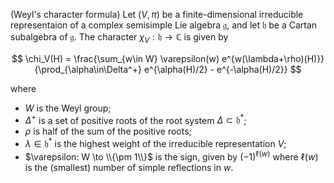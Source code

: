 (Weyl's character formula) Let $(V, \pi)$ be a finite-dimensional irreducible representaion of a complex semisimple Lie algebra $\mathfrak{g}$, and let $\mathfrak{h}$ be a Cartan subalgebra of $\mathfrak{g}$. The character $\chi_V: \mathfrak{h} \to \mathbb{C}$ is given by

$$
\chi_V(H) = \frac{\sum_{w\in W} \varepsilon(w) e^{w(\lambda+\rho)(H)}}{\prod_{\alpha\in\Delta^+} e^{\alpha(H)/2} - e^{-\alpha(H)/2}}
$$

where

- $W$ is the Weyl group;
- $\Delta^+$ is a set of positive roots of the root system $\Delta \subset \mathfrak{h}^*$;
- $\rho$ is half of the sum of the positive roots;
- $\lambda \in \mathfrak{h}^*$ is the highest weight of the irreducible representation $V$;
- $\varepsilon: W \to \\{\pm 1\\}$ is the sign, given by $(-1)^{\ell(w)}$ where $\ell(w)$ is the (smallest) number of simple reflections in $w$.
